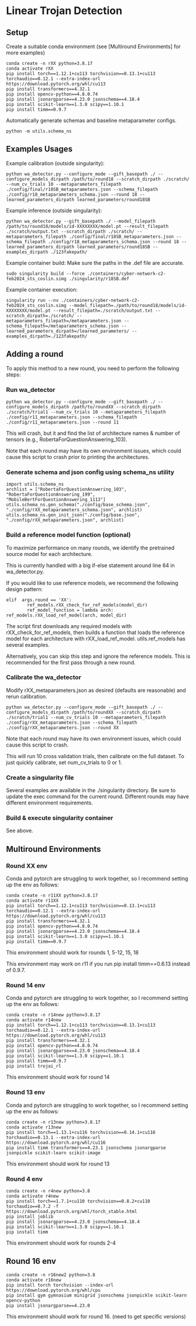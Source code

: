 # Linear Trojan Detection



## Setup

Create a suitable conda environment (see [Multiround Environments] for more examples)

```
conda create -n rXX python=3.8.17
conda activate rXX
pip install torch==1.12.1+cu113 torchvision==0.13.1+cu113 torchaudio==0.12.1 --extra-index-url https://download.pytorch.org/whl/cu113
pip install transformers==4.32.1
pip install opencv-python==4.8.0.74
pip install jsonargparse==4.23.0 jsonschema==4.18.4
pip install scikit-learn==1.3.0 scipy==1.10.1
pip install timm==0.9.7
```

Automatically generate schemas and baseline metaparameter configs.
```
python -m utils.schema_ns
```


## Examples Usages

Example calibration (outside singularity): 
```
python wa_detector.py --configure_mode --gift_basepath ./ --configure_models_dirpath /path/to/round18 --scratch_dirpath ./scratch/ --num_cv_trials 10 --metaparameters_filepath ./config/final/r18SB_metaparameters.json --schema_filepath ./config/r18_metaparameters_schema.json --round 18 --learned_parameters_dirpath learned_parameters/round18SB
```

Example inference (outside singularity): 
```
python wa_detector.py --gift_basepath ./ --model_filepath /path/to/round18/models/id-XXXXXXXX/model.pt --result_filepath ./scratch/output.txt --scratch_dirpath ./scratch/ --metaparameters_filepath ./config/final/r18SB_metaparameters.json --schema_filepath ./config/r18_metaparameters_schema.json --round 18 --learned_parameters_dirpath learned_parameters/round18SB --examples_dirpath ./123fakepath/
```

Example container build: 
Make sure the paths in the .def file are accurate.
```
sudo singularity build --force ./containers/cyber-network-c2-feb2024_sts_coslin.simg ./singularity/r18SB.def
```

Example container execution: 
```
singularity run --nv ./containers/cyber-network-c2-feb2024_sts_coslin.simg --model_filepath=./path/to/round18/models/id-XXXXXXXX/model.pt --result_filepath=./scratch/output.txt --scratch_dirpath=./scratch/ --metaparameters_filepath=/metaparameters.json --schema_filepath=/metaparameters_schema.json --learned_parameters_dirpath=/learned_parameters/ --examples_dirpath=./123fakepath/
```

## Adding a round
To apply this method to a new round, you need to perform the following steps:

### Run wa_detector
```
python wa_detector.py --configure_mode --gift_basepath ./ --configure_models_dirpath /path/to/roundXX --scratch_dirpath ./scratch/trial1 --num_cv_trials 10 --metaparameters_filepath ./config/r11_metaparameters.json --schema_filepath ./config/r11_metaparameters.json --round 11
```
This will crash, but it and find the list of architecture names & number of tensors (e.g., RobertaForQuestionAnswering_103).

Note that each round may have its own environment issues, which could cause this script to crash prior to printing the architectures.

### Generate schema and json config using schema_ns utility
```
import utils.schema_ns
archlist = ["RobertaForQuestionAnswering_103", "RobertaForQuestionAnswering_199", "MobileBertForQuestionAnswering_1113"]
utils.schema_ns.gen_schema("./config/base_schema.json", "./config/rXX_metaparameters_schema.json", archlist)
utils.schema_ns.gen_init_json("./config/base.json", "./config/rXX_metaparameters.json", archlist)
```

### Build a reference model function (optional) 
To maximize performance on many rounds, we identify the pretrained source model for each architecture. 

This is currently handled with a big if-else statement around line 64 in wa_detector.py. 

If you would like to use reference models, we recommend the following design pattern:
```
elif  args.round == 'XX':
        ref_models.rXX_check_for_ref_models(model_dir)
        ref_model_function = lambda arch: ref_models.rXX_load_ref_model(arch, model_dir)
```
The script first downloads any required models with rXX_check_for_ref_models, then builds a function that loads the reference model for each architecture with rXX_load_ref_model. utils.ref_models has several examples. 

Alternatively, you can skip this step and ignore the reference models. This is recommended for the first pass through a new round. 

### Calibrate the wa_detector
Modify rXX_metaparameters.json as desired (defaults are reasonable) and rerun calibration.

```
python wa_detector.py --configure_mode --gift_basepath ./ --configure_models_dirpath /path/to/roundXX --scratch_dirpath ./scratch/trial1 --num_cv_trials 10 --metaparameters_filepath ./config/rXX_metaparameters.json --schema_filepath ./config/rXX_metaparameters.json --round XX
```

Note that each round may have its own environment issues, which could cause this script to crash.

This will run 10 cross validation trials, then calibrate on the full dataset. To just quickly calibrate, set num_cv_trials to 0 or 1. 

### Create a singularity file
Several examples are available in the ./singularity directory. Be sure to update the exec command for the current round. Different rounds may have different environment requirements.

### Build & execute singularity container
See above.


## Multiround Environments


### Round XX env
Conda and pytorch are struggling to work together, so I recommend setting up the env as follows:
```
conda create -n r11XX python=3.8.17
conda activate r11XX
pip install torch==1.12.1+cu113 torchvision==0.13.1+cu113 torchaudio==0.12.1 --extra-index-url https://download.pytorch.org/whl/cu113
pip install transformers==4.32.1
pip install opencv-python==4.8.0.74
pip install jsonargparse==4.23.0 jsonschema==4.18.4
pip install scikit-learn==1.3.0 scipy==1.10.1
pip install timm==0.9.7
```
This environment should work for rounds 1, 5-12, 15, 18

This environment may work on r11 if you run pip install timm==0.6.13 instead of 0.9.7. 


### Round 14 env
Conda and pytorch are struggling to work together, so I recommend setting up the env as follows:
```
conda create -n r14new python=3.8.17
conda activate r14new
pip install torch==1.12.1+cu113 torchvision==0.13.1+cu113 torchaudio==0.12.1 --extra-index-url https://download.pytorch.org/whl/cu113
pip install transformers==4.32.1
pip install opencv-python==4.8.0.74
pip install jsonargparse==4.23.0 jsonschema==4.18.4
pip install scikit-learn==1.3.0 scipy==1.10.1
pip install timm==0.9.7
pip install trojai_rl
```
This environment should work for round 14

### Round 13 env
Conda and pytorch are struggling to work together, so I recommend setting up the env as follows:
```
conda create -n r13new python=3.8.17
conda activate r13new
pip install torch==1.13.1+cu116 torchvision==0.14.1+cu116 torchaudio==0.13.1 --extra-index-url https://download.pytorch.org/whl/cu116
pip install timm transformers==4.23.1 jsonschema jsonargparse jsonpickle scikit-learn scikit-image
```
This environment should work for round 13

### Round 4 env

```
conda create -n r4new python=3.8
conda activate r4new
pip install torch==1.7.1+cu110 torchvision==0.8.2+cu110 torchaudio==0.7.2 -f https://download.pytorch.org/whl/torch_stable.html
pip install joblib
pip install jsonargparse==4.23.0 jsonschema==4.18.4
pip install scikit-learn==1.3.0 scipy==1.10.1
pip install timm
```
This environment should work for rounds 2-4

## Round 16 env

```
conda create -n r16new2 python=3.8
conda activate r16new
pip install torch torchvision --index-url https://download.pytorch.org/whl/cpu
pip install gym gymnasium minigrid jsonschema jsonpickle scikit-learn opencv-python
pip install jsonargparse==4.23.0

```
This environment should work for round 16. (need to get specific versions)
